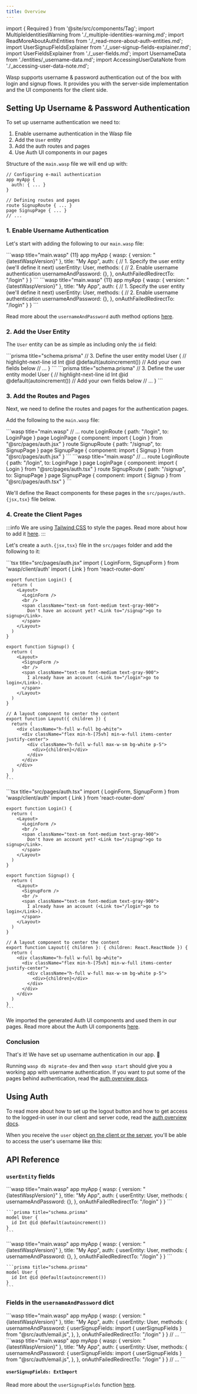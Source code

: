 ```yaml
---
title: Overview
---
```


import { Required } from '@site/src/components/Tag';
import MultipleIdentitiesWarning from './\_multiple-identities-warning.md';
import ReadMoreAboutAuthEntities from './\_read-more-about-auth-entities.md';
import UserSignupFieldsExplainer from './\_user-signup-fields-explainer.md';
import UserFieldsExplainer from './\_user-fields.md';
import UsernameData from './entities/\_username-data.md';
import AccessingUserDataNote from './\_accessing-user-data-note.md';

Wasp supports username & password authentication out of the box with login and signup flows. It provides you with the server-side implementation and the UI components for the client side.

## Setting Up Username & Password Authentication

To set up username authentication we need to:

1. Enable username authentication in the Wasp file
2. Add the `User` entity
3. Add the auth routes and pages
4. Use Auth UI components in our pages

Structure of the `main.wasp` file we will end up with:

```wasp title="main.wasp" ref="wasp/waspc/examples/todoApp/src/operations.ts:L7-42"
// Configuring e-mail authentication
app myApp {
  auth: { ... }
}

// Defining routes and pages
route SignupRoute { ... }
page SignupPage { ... }
// ...
```

### 1. Enable Username Authentication

Let's start with adding the following to our `main.wasp` file:

<Tabs groupId="js-ts">
  <TabItem value="js" label="JavaScript">
    ```wasp title="main.wasp" {11}
    app myApp {
      wasp: {
        version: "{latestWaspVersion}"
      },
      title: "My App",
      auth: {
        // 1. Specify the user entity (we'll define it next)
        userEntity: User,
        methods: {
          // 2. Enable username authentication
          usernameAndPassword: {},
        },
        onAuthFailedRedirectTo: "/login"
      }
    }
    ```
  </TabItem>

  <TabItem value="ts" label="TypeScript">
    ```wasp title="main.wasp"  {11}
    app myApp {
      wasp: {
        version: "{latestWaspVersion}"
      },
      title: "My App",
      auth: {
        // 1. Specify the user entity (we'll define it next)
        userEntity: User,
        methods: {
          // 2. Enable username authentication
          usernameAndPassword: {},
        },
        onAuthFailedRedirectTo: "/login"
      }
    }
    ```
  </TabItem>
</Tabs>

Read more about the `usernameAndPassword` auth method options [here](#fields-in-the-usernameandpassword-dict).

### 2. Add the User Entity

The `User` entity can be as simple as including only the `id` field:

<Tabs groupId="js-ts">
  <TabItem value="js" label="JavaScript">
    ```prisma title="schema.prisma"
    // 3. Define the user entity
    model User {
      // highlight-next-line
      id Int @id @default(autoincrement())
      // Add your own fields below
      // ...
    }
    ```
  </TabItem>

  <TabItem value="ts" label="TypeScript">
    ```prisma title="schema.prisma"
    // 3. Define the user entity
    model User {
      // highlight-next-line
      id Int @id @default(autoincrement())
      // Add your own fields below
      // ...
    }
    ```
  </TabItem>
</Tabs>

<ReadMoreAboutAuthEntities />

### 3. Add the Routes and Pages

Next, we need to define the routes and pages for the authentication pages.

Add the following to the `main.wasp` file:

<Tabs groupId="js-ts">
  <TabItem value="js" label="JavaScript">
    ```wasp title="main.wasp"
    // ...
    route LoginRoute { path: "/login", to: LoginPage }
    page LoginPage {
      component: import { Login } from "@src/pages/auth.jsx"
    }
    route SignupRoute { path: "/signup", to: SignupPage }
    page SignupPage {
      component: import { Signup } from "@src/pages/auth.jsx"
    }
    ```
  </TabItem>

  <TabItem value="ts" label="TypeScript">
    ```wasp title="main.wasp"
    // ...
    route LoginRoute { path: "/login", to: LoginPage }
    page LoginPage {
      component: import { Login } from "@src/pages/auth.tsx"
    }
    route SignupRoute { path: "/signup", to: SignupPage }
    page SignupPage {
      component: import { Signup } from "@src/pages/auth.tsx"
    }
    ```
  </TabItem>
</Tabs>

We'll define the React components for these pages in the `src/pages/auth.{jsx,tsx}` file below.

### 4. Create the Client Pages

:::info
We are using [Tailwind CSS](https://tailwindcss.com/) to style the pages. Read more about how to add it [here](../project/css-frameworks).
:::

Let's create a `auth.{jsx,tsx}` file in the `src/pages` folder and add the following to it:

<Tabs groupId="js-ts">
  <TabItem value="js" label="JavaScript">
    ```tsx title="src/pages/auth.jsx"
    import { LoginForm, SignupForm } from 'wasp/client/auth'
    import { Link } from 'react-router-dom'

    export function Login() {
      return (
        <Layout>
          <LoginForm />
          <br />
          <span className="text-sm font-medium text-gray-900">
            Don't have an account yet? <Link to="/signup">go to signup</Link>.
          </span>
        </Layout>
      )
    }

    export function Signup() {
      return (
        <Layout>
          <SignupForm />
          <br />
          <span className="text-sm font-medium text-gray-900">
            I already have an account (<Link to="/login">go to login</Link>).
          </span>
        </Layout>
      )
    }

    // A layout component to center the content
    export function Layout({ children }) {
      return (
        <div className="h-full w-full bg-white">
          <div className="flex min-h-[75vh] min-w-full items-center justify-center">
            <div className="h-full w-full max-w-sm bg-white p-5">
              <div>{children}</div>
            </div>
          </div>
        </div>
      )
    }
    ```
  </TabItem>

  <TabItem value="ts" label="TypeScript">
    ```tsx title="src/pages/auth.tsx"
    import { LoginForm, SignupForm } from 'wasp/client/auth'
    import { Link } from 'react-router-dom'

    export function Login() {
      return (
        <Layout>
          <LoginForm />
          <br />
          <span className="text-sm font-medium text-gray-900">
            Don't have an account yet? <Link to="/signup">go to signup</Link>.
          </span>
        </Layout>
      )
    }

    export function Signup() {
      return (
        <Layout>
          <SignupForm />
          <br />
          <span className="text-sm font-medium text-gray-900">
            I already have an account (<Link to="/login">go to login</Link>).
          </span>
        </Layout>
      )
    }

    // A layout component to center the content
    export function Layout({ children }: { children: React.ReactNode }) {
      return (
        <div className="h-full w-full bg-white">
          <div className="flex min-h-[75vh] min-w-full items-center justify-center">
            <div className="h-full w-full max-w-sm bg-white p-5">
              <div>{children}</div>
            </div>
          </div>
        </div>
      )
    }
    ```
  </TabItem>
</Tabs>

We imported the generated Auth UI components and used them in our pages. Read more about the Auth UI components [here](../auth/ui).

### Conclusion

That's it! We have set up username authentication in our app. 🎉

Running `wasp db migrate-dev` and then `wasp start` should give you a working app with username authentication. If you want to put some of the pages behind authentication, read the [auth overview docs](../auth/overview).

<MultipleIdentitiesWarning />

## Using Auth

To read more about how to set up the logout button and how to get access to the logged-in user in our client and server code, read the [auth overview docs](../auth/overview).

When you receive the `user` object [on the client or the server](./overview.md#accessing-the-logged-in-user), you'll be able to access the user's username like this:

<UsernameData />

<AccessingUserDataNote />

## API Reference

### `userEntity` fields

<Tabs groupId="js-ts">
  <TabItem value="js" label="JavaScript">
    ```wasp title="main.wasp"
    app myApp {
      wasp: {
        version: "{latestWaspVersion}"
      },
      title: "My App",
      auth: {
        userEntity: User,
        methods: {
          usernameAndPassword: {},
        },
        onAuthFailedRedirectTo: "/login"
      }
    }
    ```

    ```prisma title="schema.prisma"
    model User {
      id Int @id @default(autoincrement())
    }
    ```
  </TabItem>

  <TabItem value="ts" label="TypeScript">
    ```wasp title="main.wasp"
    app myApp {
      wasp: {
        version: "{latestWaspVersion}"
      },
      title: "My App",
      auth: {
        userEntity: User,
        methods: {
          usernameAndPassword: {},
        },
        onAuthFailedRedirectTo: "/login"
      }
    }
    ```

    ```prisma title="schema.prisma"
    model User {
      id Int @id @default(autoincrement())
    }
    ```
  </TabItem>
</Tabs>

<UserFieldsExplainer />

### Fields in the `usernameAndPassword` dict

<Tabs groupId="js-ts">
  <TabItem value="js" label="JavaScript">
    ```wasp title="main.wasp"
    app myApp {
      wasp: {
        version: "{latestWaspVersion}"
      },
      title: "My App",
      auth: {
        userEntity: User,
        methods: {
          usernameAndPassword: {
            userSignupFields: import { userSignupFields } from "@src/auth/email.js",
          },
        },
        onAuthFailedRedirectTo: "/login"
      }
    }
    // ...
    ```
  </TabItem>

  <TabItem value="ts" label="TypeScript">
    ```wasp title="main.wasp"
    app myApp {
      wasp: {
        version: "{latestWaspVersion}"
      },
      title: "My App",
      auth: {
        userEntity: User,
        methods: {
          usernameAndPassword: {
            userSignupFields: import { userSignupFields } from "@src/auth/email.js",
          },
        },
        onAuthFailedRedirectTo: "/login"
      }
    }
    // ...
    ```
  </TabItem>
</Tabs>

#### `userSignupFields: ExtImport`

<UserSignupFieldsExplainer />

Read more about the `userSignupFields` function [here](./overview#1-defining-extra-fields).
